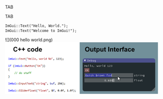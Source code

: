 TAB
	
TAB

	ImGui::Text("Hello, World.");
	ImGui::Text("Welcome to ImGui!");

![](000 hello world.png)
![](web/code_sample_01.png)
